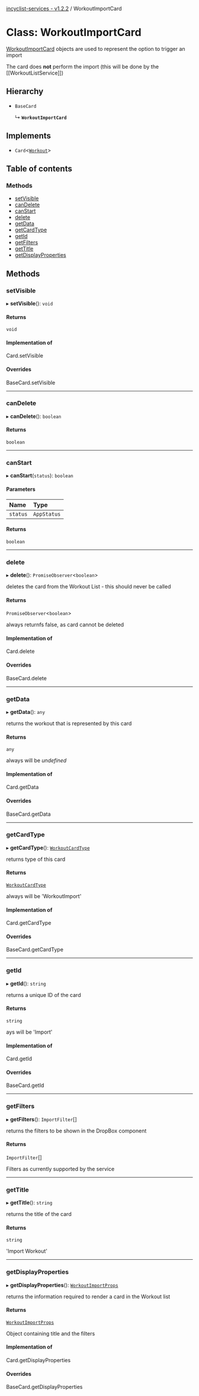 [incyclist-services - v1.2.2](../README.md) / WorkoutImportCard

# Class: WorkoutImportCard

[WorkoutImportCard](WorkoutImportCard.md) objects are used to represent the option to trigger an import

The card does __not__ perform the import (this will be done by the [[WorkoutListService]])

## Hierarchy

- `BaseCard`

  ↳ **`WorkoutImportCard`**

## Implements

- `Card`\<[`Workout`](Workout.md)\>

## Table of contents

### Methods

- [setVisible](WorkoutImportCard.md#setvisible)
- [canDelete](WorkoutImportCard.md#candelete)
- [canStart](WorkoutImportCard.md#canstart)
- [delete](WorkoutImportCard.md#delete)
- [getData](WorkoutImportCard.md#getdata)
- [getCardType](WorkoutImportCard.md#getcardtype)
- [getId](WorkoutImportCard.md#getid)
- [getFilters](WorkoutImportCard.md#getfilters)
- [getTitle](WorkoutImportCard.md#gettitle)
- [getDisplayProperties](WorkoutImportCard.md#getdisplayproperties)

## Methods

### setVisible

▸ **setVisible**(): `void`

#### Returns

`void`

#### Implementation of

Card.setVisible

#### Overrides

BaseCard.setVisible

___

### canDelete

▸ **canDelete**(): `boolean`

#### Returns

`boolean`

___

### canStart

▸ **canStart**(`status`): `boolean`

#### Parameters

| Name | Type |
| :------ | :------ |
| `status` | `AppStatus` |

#### Returns

`boolean`

___

### delete

▸ **delete**(): `PromiseObserver`\<`boolean`\>

deletes the card from the Workout List - this should never be called

#### Returns

`PromiseObserver`\<`boolean`\>

always returnfs false, as card cannot be deleted

#### Implementation of

Card.delete

#### Overrides

BaseCard.delete

___

### getData

▸ **getData**(): `any`

returns the workout that is represented by this card

#### Returns

`any`

always will be _undefined_

#### Implementation of

Card.getData

#### Overrides

BaseCard.getData

___

### getCardType

▸ **getCardType**(): [`WorkoutCardType`](../README.md#workoutcardtype)

returns type of this card

#### Returns

[`WorkoutCardType`](../README.md#workoutcardtype)

always will be 'WorkoutImport'

#### Implementation of

Card.getCardType

#### Overrides

BaseCard.getCardType

___

### getId

▸ **getId**(): `string`

returns a unique ID of the card

#### Returns

`string`

ays will be 'Import'

#### Implementation of

Card.getId

#### Overrides

BaseCard.getId

___

### getFilters

▸ **getFilters**(): `ImportFilter`[]

returns the filters to be shown in the DropBox component

#### Returns

`ImportFilter`[]

Filters as currently supported by the service

___

### getTitle

▸ **getTitle**(): `string`

returns the title of the card

#### Returns

`string`

'Import Workout'

___

### getDisplayProperties

▸ **getDisplayProperties**(): [`WorkoutImportProps`](../interfaces/WorkoutImportProps.md)

returns the information required to render a card in the Workout list

#### Returns

[`WorkoutImportProps`](../interfaces/WorkoutImportProps.md)

Object containing title and the filters

#### Implementation of

Card.getDisplayProperties

#### Overrides

BaseCard.getDisplayProperties
